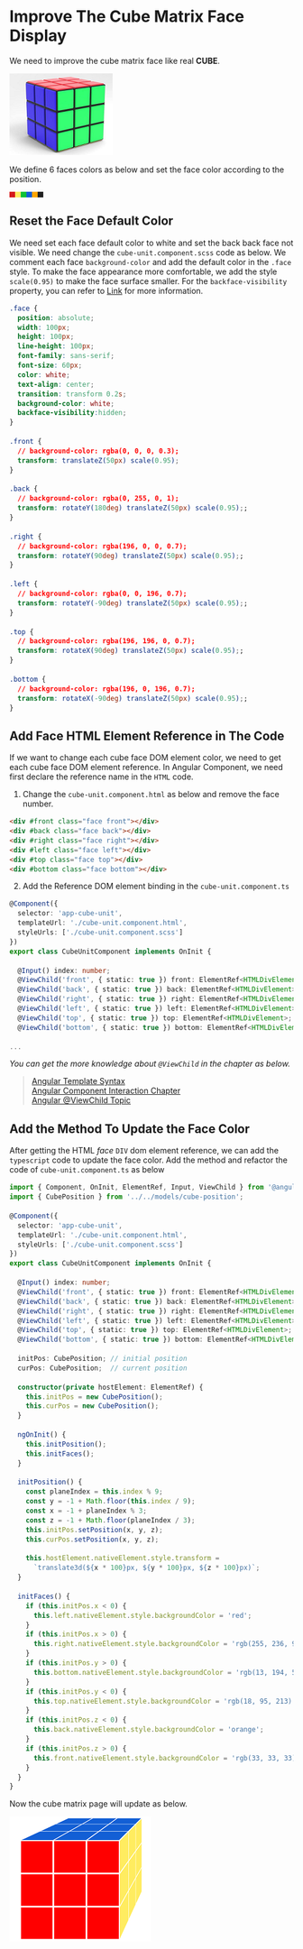 # Improve The Cube Matrix Face Display

We need to improve the cube matrix face like real __CUBE__.

![REAL CUBE](./images/real_cube.png)

We define 6 faces colors as below and set the face color according to the position.

<div style="display:flex">
    <div style="background: rgb(212, 26, 27); height: 10px; width: 10px"></div>
    <div style="background: rgb(255, 236, 96); height: 10px; width: 10px"></div>
    <div style="background: rgb(13, 194, 55); height: 10px; width: 10px"></div>
    <div style="background: rgb(18, 95, 213); height: 10px; width: 10px"></div>
    <div style="background: orange; height: 10px; width: 10px"></div>
    <div style="background: rgb(33, 33, 33); height: 10px; width: 10px"></div>
</div>

## Reset the Face Default Color

We need set each face default color to white and set the back back face not visible. We need change the `cube-unit.component.scss` code as below. We comment each face `background-color` and add the default color in the `.face` style. To make the face appearance more comfortable, we add the style `scale(0.95)` to make the face surface smaller. For the `backface-visibility` property, you can refer to [Link](https://www.runoob.com/cssref/css3-pr-backface-visibility.html) for more information.

``` css
.face {
  position: absolute;
  width: 100px;
  height: 100px;
  line-height: 100px;
  font-family: sans-serif;
  font-size: 60px;
  color: white;
  text-align: center;
  transition: transform 0.2s;
  background-color: white;
  backface-visibility:hidden;
}

.front {
  // background-color: rgba(0, 0, 0, 0.3);
  transform: translateZ(50px) scale(0.95);
}

.back {
  // background-color: rgba(0, 255, 0, 1);
  transform: rotateY(180deg) translateZ(50px) scale(0.95);;
}

.right {
  // background-color: rgba(196, 0, 0, 0.7);
  transform: rotateY(90deg) translateZ(50px) scale(0.95);;
}

.left {
  // background-color: rgba(0, 0, 196, 0.7);
  transform: rotateY(-90deg) translateZ(50px) scale(0.95);;
}

.top {
  // background-color: rgba(196, 196, 0, 0.7);
  transform: rotateX(90deg) translateZ(50px) scale(0.95);;
}

.bottom {
  // background-color: rgba(196, 0, 196, 0.7);
  transform: rotateX(-90deg) translateZ(50px) scale(0.95);;
}

```

## Add Face HTML Element Reference in The Code

If we want to change each cube face DOM element color, we need to get each cube face DOM element reference. In Angular Component, we need first declare the reference name in the `HTML` code.  

1. Change the `cube-unit.component.html` as below and remove the face number.

``` html
<div #front class="face front"></div>
<div #back class="face back"></div>
<div #right class="face right"></div>
<div #left class="face left"></div>
<div #top class="face top"></div>
<div #bottom class="face bottom"></div>
```

2. Add the Reference DOM element binding in the `cube-unit.component.ts`

``` ts
@Component({
  selector: 'app-cube-unit',
  templateUrl: './cube-unit.component.html',
  styleUrls: ['./cube-unit.component.scss']
})
export class CubeUnitComponent implements OnInit {

  @Input() index: number;
  @ViewChild('front', { static: true }) front: ElementRef<HTMLDivElement>;
  @ViewChild('back', { static: true }) back: ElementRef<HTMLDivElement>;
  @ViewChild('right', { static: true }) right: ElementRef<HTMLDivElement>;
  @ViewChild('left', { static: true }) left: ElementRef<HTMLDivElement>;
  @ViewChild('top', { static: true }) top: ElementRef<HTMLDivElement>;
  @ViewChild('bottom', { static: true }) bottom: ElementRef<HTMLDivElement>;

...
```

_You can get the more knowledge about `@ViewChild` in the chapter as below._

> [Angular Template Syntax](https://angular.io/guide/template-syntax)  
> [Angular Component Interaction Chapter](https://angular.io/guide/component-interaction#component-interaction)  
> [Angular @ViewChild Topic](https://angular.io/api/core/ViewChild)  

## Add the Method To Update the Face Color

After getting the HTML _face_ `DIV` dom element reference, we can add the `typescript` code to update the face color. Add the method and refactor the code of `cube-unit.component.ts` as below

``` ts
import { Component, OnInit, ElementRef, Input, ViewChild } from '@angular/core';
import { CubePosition } from '../../models/cube-position';

@Component({
  selector: 'app-cube-unit',
  templateUrl: './cube-unit.component.html',
  styleUrls: ['./cube-unit.component.scss']
})
export class CubeUnitComponent implements OnInit {

  @Input() index: number;
  @ViewChild('front', { static: true }) front: ElementRef<HTMLDivElement>;
  @ViewChild('back', { static: true }) back: ElementRef<HTMLDivElement>;
  @ViewChild('right', { static: true }) right: ElementRef<HTMLDivElement>;
  @ViewChild('left', { static: true }) left: ElementRef<HTMLDivElement>;
  @ViewChild('top', { static: true }) top: ElementRef<HTMLDivElement>;
  @ViewChild('bottom', { static: true }) bottom: ElementRef<HTMLDivElement>;

  initPos: CubePosition; // initial position
  curPos: CubePosition;  // current position

  constructor(private hostElement: ElementRef) {
    this.initPos = new CubePosition();
    this.curPos = new CubePosition();
  }

  ngOnInit() {
    this.initPosition();
    this.initFaces();
  }

  initPosition() {
    const planeIndex = this.index % 9;
    const y = -1 + Math.floor(this.index / 9);
    const x = -1 + planeIndex % 3;
    const z = -1 + Math.floor(planeIndex / 3);
    this.initPos.setPosition(x, y, z);
    this.curPos.setPosition(x, y, z);

    this.hostElement.nativeElement.style.transform =
      `translate3d(${x * 100}px, ${y * 100}px, ${z * 100}px)`;
  }

  initFaces() {
    if (this.initPos.x < 0) {
      this.left.nativeElement.style.backgroundColor = 'red';
    }
    if (this.initPos.x > 0) {
      this.right.nativeElement.style.backgroundColor = 'rgb(255, 236, 96)';
    }
    if (this.initPos.y > 0) {
      this.bottom.nativeElement.style.backgroundColor = 'rgb(13, 194, 55)';
    }
    if (this.initPos.y < 0) {
      this.top.nativeElement.style.backgroundColor = 'rgb(18, 95, 213)';
    }
    if (this.initPos.z < 0) {
      this.back.nativeElement.style.backgroundColor = 'orange';
    }
    if (this.initPos.z > 0) {
      this.front.nativeElement.style.backgroundColor = 'rgb(33, 33, 33)';
    }
  }
}
```

Now the cube matrix page will update as below.

![CUBE UPDATE](./images/cube_update.png)